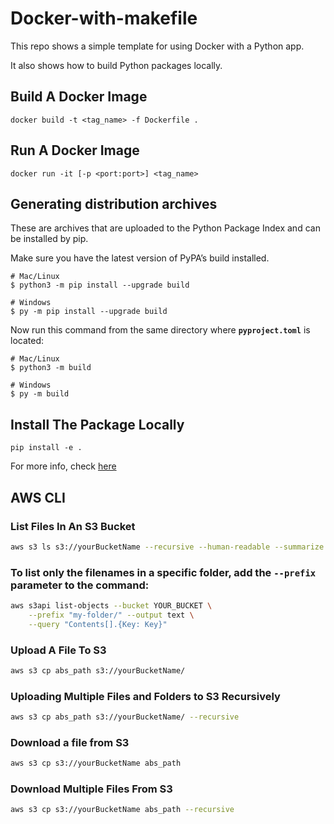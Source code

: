# Docker-with-makefile

This repo shows a simple template for using Docker with a Python app.

It also shows how to build Python packages locally.

## Build A Docker Image

```console
docker build -t <tag_name> -f Dockerfile .
```

## Run A Docker Image

```console
docker run -it [-p <port:port>] <tag_name>
```

## Generating distribution archives

These are archives that are uploaded to the Python Package Index and can be installed by pip.

Make sure you have the latest version of PyPA’s build installed.

```console
# Mac/Linux
$ python3 -m pip install --upgrade build
```

```console
# Windows
$ py -m pip install --upgrade build
```

Now run this command from the same directory where **`pyproject.toml`** is located:

```console
# Mac/Linux
$ python3 -m build
```

```console
# Windows
$ py -m build
```

## Install The Package Locally

```console
pip install -e .
```

For more info, check [here](https://packaging.python.org/en/latest/tutorials/packaging-projects/)

## AWS CLI

### List Files In An S3 Bucket

```bash
aws s3 ls s3://yourBucketName --recursive --human-readable --summarize
```

### To list only the filenames in a specific folder, add the `--prefix` parameter to the command:

```bash
aws s3api list-objects --bucket YOUR_BUCKET \
    --prefix "my-folder/" --output text \
    --query "Contents[].{Key: Key}"
```

### Upload A File To S3

```bash
aws s3 cp abs_path s3://yourBucketName/
```

### Uploading Multiple Files and Folders to S3 Recursively

```bash
aws s3 cp abs_path s3://yourBucketName/ --recursive
```

### Download a file from S3

```bash
aws s3 cp s3://yourBucketName abs_path

```

### Download Multiple Files From S3

```bash
aws s3 cp s3://yourBucketName abs_path --recursive

```
